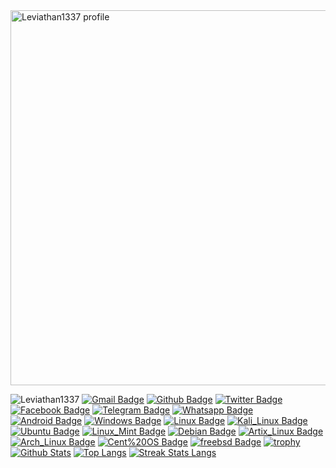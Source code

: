 
<img src="https://i.ibb.co/NZgFFtG/Leviathan-Perfect-Hunter.png" height='600' width='1000' alt="Leviathan1337 profile">

<img title="Leviathan1337" src="https://komarev.com/ghpvc/?username=Leviathan1337&text_color=FF00FF&label=Views&color=000000&text_color=00FF00&bg_color=000000&style=flat"></a>
[![Gmail Badge](https://img.shields.io/badge/-elisathaliaaurora@gmail.com-black?style=flat&logo=Gmail&link=mailto:elisathaliaaurora@gmail.com)](mailto:elisathaliaaurora@gmail.com) 
[![Github Badge](https://img.shields.io/badge/-Leviathan1337-black?style=flat&logo=github&link=https://github.com/Leviathan1337)](https://www.github.com/Leviathan1337) 
[![Twitter Badge](https://img.shields.io/badge/-LeviathanPerfectHunter-black?style=flat&logo=twitter&link=https://twitter.com/LeviathanPerfectHunter)](https://twitter.com/LeviathanPerfectHunter) 
[![Facebook Badge](https://img.shields.io/badge/-LeviathanPerfectHunter-black?style=flat&logo=facebook&link=https://facebook.com/dyanhaxor)](https://facebook.com/LeviathanPerfectHunter)
[![Telegram Badge](https://img.shields.io/badge/-Leviathan1337-black?style=flat&logo=telegram&link=https://telegram.me/haxorworld)](https://telegram.me/haxorworld)
[![Whatsapp Badge](https://img.shields.io/badge/-LeviathanPerfectHunter-black?style=flat&logo=whatsapp&link=https://wa.me/6282123132200)](https://wa.me/6282123132200)
[![Android Badge](https://img.shields.io/badge/-Android-black?style=flat&logo=android&link=https://android.com)](https://android.com)
[![Windows Badge](https://img.shields.io/badge/Windows-black?style=flat&logo=windows&link=https://www.microsoft.com)](https://www.microsoft.com)
[![Linux Badge](https://img.shields.io/badge/Linux-black?style=flat&logo=linux&link=https://www.linux.org)](https://www.linux.org)
[![Kali_Linux Badge](https://img.shields.io/badge/Kali_Linux-black?style=flat&logo=kali-linux&link=https://www.kali.org)](https://www.kali.org)
[![Ubuntu Badge](https://img.shields.io/badge/Ubuntu-black?style=flat&logo=ubuntu&link=https://ubuntu.com)](https://ubuntu.com)
[![Linux_Mint Badge](https://img.shields.io/badge/Linux_Mint-black?style=flat&logo=linux-mint&link=https://linuxmint.com)](https://linuxmint.com)
[![Debian Badge](https://img.shields.io/badge/Debian-black?style=flat&logo=debian&link=https://www.debian.org)](https://www.debian.org)
[![Artix_Linux Badge](https://img.shields.io/badge/Artix_Linux-black?style=flat&logo=artix-linux&link=https://artixlinux.org)](https://artixlinux.org)
[![Arch_Linux Badge](https://img.shields.io/badge/Arch_Linux-black?style=flat&logo=arch-linux&link=https://archlinux.org)](https://archlinux.org)
[![Cent%20OS Badge](https://img.shields.io/badge/CentOS-black?style=flat&logo=CentOS&link=https://www.centos.org)](https://www.centos.org)
[![freebsd Badge](https://img.shields.io/badge/FreeBSD-black?style=flat&logo=FreeBSD&link=https://www.freebsd.org)](https://www.freebsd.org)
[![trophy](https://github-profile-trophy.vercel.app/?username=Leviathan1337&theme=onedark)](https://github.com/Leviathan1337/Leviathan1337)
[![Github Stats](https://github-readme-stats.vercel.app/api?username=Leviathan1337&show_icons=true&include_all_commits=true&count_private=true&&hide_border=true&bg_color=000000&icon_color=00FF00&title_color=00FF00&text_color=FFFFFF&custom_title=My+Github+Stats)](https://github.com/Leviathan1337/Leviathan1337)
[![Top Langs](https://github-readme-stats.vercel.app/api/top-langs/?username=Leviathan1337&layout=compact&hide_border=true&langs_count=8&bg_color=000000&icon_color=00FF00&title_color=00FF00&text_color=FFFFFF)](https://github.com/Leviathan1337/Leviathan1337)
[![Streak Stats Langs](https://github-readme-streak-stats.herokuapp.com?user=Leviathan1337&theme=dark&background=black&ring=lime&fire=purple&dates=white&currStreakNum=lime&sideNums=lime&currStreakLabel=lime&sideLabels=lime&stroke=lime&border=black)](https://github.com/Leviathan1337/Leviathan1337)

